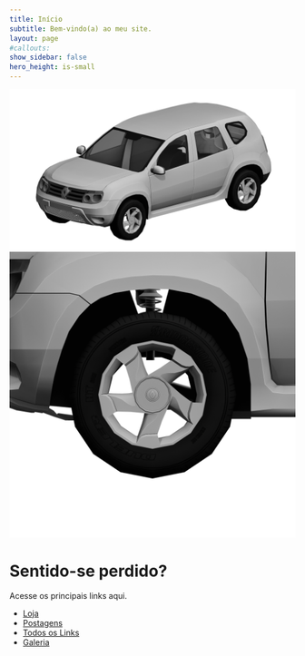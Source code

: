 ```yaml
---
title: Início
subtitle: Bem-vindo(a) ao meu site.
layout: page
#callouts:
show_sidebar: false
hero_height: is-small
---
```


<div class="container-imagens">
    <img src="img/products/duster2011-lp/duster-front-side.png" alt="Duster">
    <img src="img/products/duster2011-lp/duster-wheel.png" alt="Wheel">
</div>

# Sentido-se perdido?

Acesse os principais links aqui.

* [Loja](/products)
* [Postagens](/blog/)
* [Todos os Links](/links/)
* [Galeria](/gallery/)
